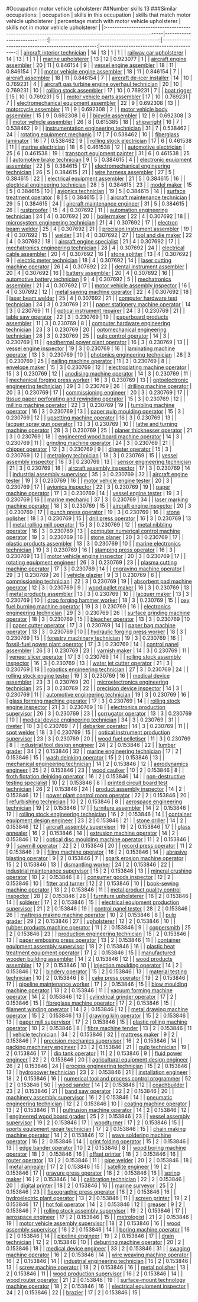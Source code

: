 #Occupation motor vehicle upholsterer
##Number skills 13
###Similar occupations:
| occupation                                                                                            |   skills in this occupation |   skills that match motor vehicle upholsterer |   percentage match with motor vehicle upholsterer |   skills not in motor vehicle upholsterer |
|:------------------------------------------------------------------------------------------------------|----------------------------:|----------------------------------------------:|--------------------------------------------------:|------------------------------------------:|
| [aircraft interior technician](aircraft_interior_technician.md)                                       |                          14 |                                            13 |                                          1        |                                         1 |
| [railway car upholsterer](railway_car_upholsterer.md)                                                 |                          14 |                                            13 |                                          1        |                                         1 |
| [marine upholsterer](marine_upholsterer.md)                                                           |                          13 |                                            12 |                                          0.923077 |                                         1 |
| [aircraft engine assembler](aircraft_engine_assembler.md)                                             |                          20 |                                            11 |                                          0.846154 |                                         9 |
| [vessel engine assembler](vessel_engine_assembler.md)                                                 |                          18 |                                            11 |                                          0.846154 |                                         7 |
| [motor vehicle engine assembler](motor_vehicle_engine_assembler.md)                                   |                          18 |                                            11 |                                          0.846154 |                                         7 |
| [aircraft assembler](aircraft_assembler.md)                                                           |                          18 |                                            11 |                                          0.846154 |                                         7 |
| [aircraft de-icer installer](aircraft_de-icer_installer.md)                                           |                          14 |                                            10 |                                          0.769231 |                                         4 |
| [aircraft gas turbine engine overhaul technician](aircraft_gas_turbine_engine_overhaul_technician.md) |                          20 |                                            10 |                                          0.769231 |                                        10 |
| [rolling stock assembler](rolling_stock_assembler.md)                                                 |                          17 |                                            10 |                                          0.769231 |                                         7 |
| [boat rigger](boat_rigger.md)                                                                         |                          15 |                                            10 |                                          0.769231 |                                         5 |
| [motor vehicle parts assembler](motor_vehicle_parts_assembler.md)                                     |                          17 |                                            10 |                                          0.769231 |                                         7 |
| [electromechanical equipment assembler](electromechanical_equipment_assembler.md)                     |                          22 |                                             9 |                                          0.692308 |                                        13 |
| [motorcycle assembler](motorcycle_assembler.md)                                                       |                          11 |                                             9 |                                          0.692308 |                                         2 |
| [motor vehicle body assembler](motor_vehicle_body_assembler.md)                                       |                          15 |                                             9 |                                          0.692308 |                                         6 |
| [bicycle assembler](bicycle_assembler.md)                                                             |                          12 |                                             9 |                                          0.692308 |                                         3 |
| [motor vehicle assembler](motor_vehicle_assembler.md)                                                 |                          26 |                                             8 |                                          0.615385 |                                        18 |
| [shipwright](shipwright.md)                                                                           |                          16 |                                             7 |                                          0.538462 |                                         9 |
| [instrumentation engineering technician](instrumentation_engineering_technician.md)                   |                          31 |                                             7 |                                          0.538462 |                                        24 |
| [rotating equipment mechanic](rotating_equipment_mechanic.md)                                         |                          17 |                                             7 |                                          0.538462 |                                        10 |
| [fiberglass laminator](fiberglass_laminator.md)                                                       |                          16 |                                             7 |                                          0.538462 |                                         9 |
| [rolling stock electrician](rolling_stock_electrician.md)                                             |                          17 |                                             6 |                                          0.461538 |                                        11 |
| [marine electrician](marine_electrician.md)                                                           |                          18 |                                             6 |                                          0.461538 |                                        12 |
| [automotive electrician](automotive_electrician.md)                                                   |                          25 |                                             6 |                                          0.461538 |                                        19 |
| [transport equipment painter](transport_equipment_painter.md)                                         |                          31 |                                             6 |                                          0.461538 |                                        25 |
| [automotive brake technician](automotive_brake_technician.md)                                         |                           9 |                                             5 |                                          0.384615 |                                         4 |
| [electronic equipment assembler](electronic_equipment_assembler.md)                                   |                          22 |                                             5 |                                          0.384615 |                                        17 |
| [electromechanical engineering technician](electromechanical_engineering_technician.md)               |                          26 |                                             5 |                                          0.384615 |                                        21 |
| [wire harness assembler](wire_harness_assembler.md)                                                   |                          27 |                                             5 |                                          0.384615 |                                        22 |
| [electrical equipment assembler](electrical_equipment_assembler.md)                                   |                          21 |                                             5 |                                          0.384615 |                                        16 |
| [electrical engineering technician](electrical_engineering_technician.md)                             |                          28 |                                             5 |                                          0.384615 |                                        23 |
| [model maker](model_maker.md)                                                                         |                          15 |                                             5 |                                          0.384615 |                                        10 |
| [avionics technician](avionics_technician.md)                                                         |                          19 |                                             5 |                                          0.384615 |                                        14 |
| [surface treatment operator](surface_treatment_operator.md)                                           |                           8 |                                             5 |                                          0.384615 |                                         3 |
| [aircraft maintenance technician](aircraft_maintenance_technician.md)                                 |                          29 |                                             5 |                                          0.384615 |                                        24 |
| [aircraft maintenance engineer](aircraft_maintenance_engineer.md)                                     |                          31 |                                             5 |                                          0.384615 |                                        26 |
| [rustproofer](rustproofer.md)                                                                         |                          15 |                                             4 |                                          0.307692 |                                        11 |
| [automation engineering technician](automation_engineering_technician.md)                             |                          24 |                                             4 |                                          0.307692 |                                        20 |
| [boilermaker](boilermaker.md)                                                                         |                          22 |                                             4 |                                          0.307692 |                                        18 |
| [microsystem engineering technician](microsystem_engineering_technician.md)                           |                          21 |                                             4 |                                          0.307692 |                                        17 |
| [electron beam welder](electron_beam_welder.md)                                                       |                          25 |                                             4 |                                          0.307692 |                                        21 |
| [precision instrument assembler](precision_instrument_assembler.md)                                   |                          19 |                                             4 |                                          0.307692 |                                        15 |
| [welder](welder.md)                                                                                   |                          31 |                                             4 |                                          0.307692 |                                        27 |
| [tool and die maker](tool_and_die_maker.md)                                                           |                          22 |                                             4 |                                          0.307692 |                                        18 |
| [aircraft engine specialist](aircraft_engine_specialist.md)                                           |                          21 |                                             4 |                                          0.307692 |                                        17 |
| [mechatronics engineering technician](mechatronics_engineering_technician.md)                         |                          28 |                                             4 |                                          0.307692 |                                        24 |
| [electrical cable assembler](electrical_cable_assembler.md)                                           |                          20 |                                             4 |                                          0.307692 |                                        16 |
| [stone splitter](stone_splitter.md)                                                                   |                          13 |                                             4 |                                          0.307692 |                                         9 |
| [electric meter technician](electric_meter_technician.md)                                             |                          18 |                                             4 |                                          0.307692 |                                        14 |
| [laser cutting machine operator](laser_cutting_machine_operator.md)                                   |                          26 |                                             4 |                                          0.307692 |                                        22 |
| [dental instrument assembler](dental_instrument_assembler.md)                                         |                          20 |                                             4 |                                          0.307692 |                                        16 |
| [battery assembler](battery_assembler.md)                                                             |                          20 |                                             4 |                                          0.307692 |                                        16 |
| [automotive battery technician](automotive_battery_technician.md)                                     |                           9 |                                             4 |                                          0.307692 |                                         5 |
| [mechatronics assembler](mechatronics_assembler.md)                                                   |                          21 |                                             4 |                                          0.307692 |                                        17 |
| [motor vehicle assembly inspector](motor_vehicle_assembly_inspector.md)                               |                          16 |                                             4 |                                          0.307692 |                                        12 |
| [metal sawing machine operator](metal_sawing_machine_operator.md)                                     |                          22 |                                             4 |                                          0.307692 |                                        18 |
| [laser beam welder](laser_beam_welder.md)                                                             |                          25 |                                             4 |                                          0.307692 |                                        21 |
| [computer hardware test technician](computer_hardware_test_technician.md)                             |                          24 |                                             3 |                                          0.230769 |                                        21 |
| [paper stationery machine operator](paper_stationery_machine_operator.md)                             |                          14 |                                             3 |                                          0.230769 |                                        11 |
| [optical instrument repairer](optical_instrument_repairer.md)                                         |                          24 |                                             3 |                                          0.230769 |                                        21 |
| [table saw operator](table_saw_operator.md)                                                           |                          22 |                                             3 |                                          0.230769 |                                        19 |
| [paperboard products assembler](paperboard_products_assembler.md)                                     |                          11 |                                             3 |                                          0.230769 |                                         8 |
| [computer hardware engineering technician](computer_hardware_engineering_technician.md)               |                          23 |                                             3 |                                          0.230769 |                                        20 |
| [optomechanical engineering technician](optomechanical_engineering_technician.md)                     |                          28 |                                             3 |                                          0.230769 |                                        25 |
| [pulp control operator](pulp_control_operator.md)                                                     |                          14 |                                             3 |                                          0.230769 |                                        11 |
| [geothermal power plant operator](geothermal_power_plant_operator.md)                                 |                          16 |                                             3 |                                          0.230769 |                                        13 |
| [vessel engine inspector](vessel_engine_inspector.md)                                                 |                          19 |                                             3 |                                          0.230769 |                                        16 |
| [laminating machine operator](laminating_machine_operator.md)                                         |                          13 |                                             3 |                                          0.230769 |                                        10 |
| [photonics engineering technician](photonics_engineering_technician.md)                               |                          28 |                                             3 |                                          0.230769 |                                        25 |
| [nailing machine operator](nailing_machine_operator.md)                                               |                          11 |                                             3 |                                          0.230769 |                                         8 |
| [envelope maker](envelope_maker.md)                                                                   |                          15 |                                             3 |                                          0.230769 |                                        12 |
| [electroplating machine operator](electroplating_machine_operator.md)                                 |                          15 |                                             3 |                                          0.230769 |                                        12 |
| [anodising machine operator](anodising_machine_operator.md)                                           |                          14 |                                             3 |                                          0.230769 |                                        11 |
| [mechanical forging press worker](mechanical_forging_press_worker.md)                                 |                          16 |                                             3 |                                          0.230769 |                                        13 |
| [optoelectronic engineering technician](optoelectronic_engineering_technician.md)                     |                          29 |                                             3 |                                          0.230769 |                                        26 |
| [drilling machine operator](drilling_machine_operator.md)                                             |                          20 |                                             3 |                                          0.230769 |                                        17 |
| [commissioning engineer](commissioning_engineer.md)                                                   |                          20 |                                             3 |                                          0.230769 |                                        17 |
| [tissue paper perforating and rewinding operator](tissue_paper_perforating_and_rewinding_operator.md) |                          15 |                                             3 |                                          0.230769 |                                        12 |
| [milling machine operator](milling_machine_operator.md)                                               |                          22 |                                             3 |                                          0.230769 |                                        19 |
| [tumbling machine operator](tumbling_machine_operator.md)                                             |                          16 |                                             3 |                                          0.230769 |                                        13 |
| [paper pulp moulding operator](paper_pulp_moulding_operator.md)                                       |                          15 |                                             3 |                                          0.230769 |                                        12 |
| [upsetting machine operator](upsetting_machine_operator.md)                                           |                          16 |                                             3 |                                          0.230769 |                                        13 |
| [lacquer spray gun operator](lacquer_spray_gun_operator.md)                                           |                          13 |                                             3 |                                          0.230769 |                                        10 |
| [lathe and turning machine operator](lathe_and_turning_machine_operator.md)                           |                          28 |                                             3 |                                          0.230769 |                                        25 |
| [planer thicknesser operator](planer_thicknesser_operator.md)                                         |                          21 |                                             3 |                                          0.230769 |                                        18 |
| [engineered wood board machine operator](engineered_wood_board_machine_operator.md)                   |                          14 |                                             3 |                                          0.230769 |                                        11 |
| [grinding machine operator](grinding_machine_operator.md)                                             |                          24 |                                             3 |                                          0.230769 |                                        21 |
| [chipper operator](chipper_operator.md)                                                               |                          12 |                                             3 |                                          0.230769 |                                         9 |
| [digester operator](digester_operator.md)                                                             |                          15 |                                             3 |                                          0.230769 |                                        12 |
| [metrology technician](metrology_technician.md)                                                       |                          18 |                                             3 |                                          0.230769 |                                        15 |
| [vessel assembly inspector](vessel_assembly_inspector.md)                                             |                          16 |                                             3 |                                          0.230769 |                                        13 |
| [sensor engineering technician](sensor_engineering_technician.md)                                     |                          21 |                                             3 |                                          0.230769 |                                        18 |
| [aircraft assembly inspector](aircraft_assembly_inspector.md)                                         |                          17 |                                             3 |                                          0.230769 |                                        14 |
| [industrial assembly supervisor](industrial_assembly_supervisor.md)                                   |                          35 |                                             3 |                                          0.230769 |                                        32 |
| [aircraft engine tester](aircraft_engine_tester.md)                                                   |                          19 |                                             3 |                                          0.230769 |                                        16 |
| [motor vehicle engine tester](motor_vehicle_engine_tester.md)                                         |                          20 |                                             3 |                                          0.230769 |                                        17 |
| [avionics inspector](avionics_inspector.md)                                                           |                          22 |                                             3 |                                          0.230769 |                                        19 |
| [paper machine operator](paper_machine_operator.md)                                                   |                          17 |                                             3 |                                          0.230769 |                                        14 |
| [vessel engine tester](vessel_engine_tester.md)                                                       |                          19 |                                             3 |                                          0.230769 |                                        16 |
| [marine mechanic](marine_mechanic.md)                                                                 |                          37 |                                             3 |                                          0.230769 |                                        34 |
| [laser marking machine operator](laser_marking_machine_operator.md)                                   |                          18 |                                             3 |                                          0.230769 |                                        15 |
| [aircraft engine inspector](aircraft_engine_inspector.md)                                             |                          20 |                                             3 |                                          0.230769 |                                        17 |
| [punch press operator](punch_press_operator.md)                                                       |                          19 |                                             3 |                                          0.230769 |                                        16 |
| [stone polisher](stone_polisher.md)                                                                   |                          18 |                                             3 |                                          0.230769 |                                        15 |
| [drill press operator](drill_press_operator.md)                                                       |                          16 |                                             3 |                                          0.230769 |                                        13 |
| [metal rolling mill operator](metal_rolling_mill_operator.md)                                         |                          15 |                                             3 |                                          0.230769 |                                        12 |
| [metal nibbling operator](metal_nibbling_operator.md)                                                 |                          16 |                                             3 |                                          0.230769 |                                        13 |
| [computer numerical control machine operator](computer_numerical_control_machine_operator.md)         |                          19 |                                             3 |                                          0.230769 |                                        16 |
| [stone planer](stone_planer.md)                                                                       |                          20 |                                             3 |                                          0.230769 |                                        17 |
| [plastic products assembler](plastic_products_assembler.md)                                           |                          13 |                                             3 |                                          0.230769 |                                        10 |
| [marine electronics technician](marine_electronics_technician.md)                                     |                          19 |                                             3 |                                          0.230769 |                                        16 |
| [stamping press operator](stamping_press_operator.md)                                                 |                          16 |                                             3 |                                          0.230769 |                                        13 |
| [motor vehicle engine inspector](motor_vehicle_engine_inspector.md)                                   |                          20 |                                             3 |                                          0.230769 |                                        17 |
| [rotating equipment engineer](rotating_equipment_engineer.md)                                         |                          26 |                                             3 |                                          0.230769 |                                        23 |
| [plasma cutting machine operator](plasma_cutting_machine_operator.md)                                 |                          17 |                                             3 |                                          0.230769 |                                        14 |
| [engraving machine operator](engraving_machine_operator.md)                                           |                          29 |                                             3 |                                          0.230769 |                                        26 |
| [vehicle glazier](vehicle_glazier.md)                                                                 |                           9 |                                             3 |                                          0.230769 |                                         6 |
| [commissioning technician](commissioning_technician.md)                                               |                          22 |                                             3 |                                          0.230769 |                                        19 |
| [absorbent pad machine operator](absorbent_pad_machine_operator.md)                                   |                          12 |                                             3 |                                          0.230769 |                                         9 |
| [wood pallet maker](wood_pallet_maker.md)                                                             |                          16 |                                             3 |                                          0.230769 |                                        13 |
| [metal products assembler](metal_products_assembler.md)                                               |                          13 |                                             3 |                                          0.230769 |                                        10 |
| [lacquer maker](lacquer_maker.md)                                                                     |                          13 |                                             3 |                                          0.230769 |                                        10 |
| [drop forging hammer worker](drop_forging_hammer_worker.md)                                           |                          18 |                                             3 |                                          0.230769 |                                        15 |
| [oxy fuel burning machine operator](oxy_fuel_burning_machine_operator.md)                             |                          19 |                                             3 |                                          0.230769 |                                        16 |
| [electronics engineering technician](electronics_engineering_technician.md)                           |                          29 |                                             3 |                                          0.230769 |                                        26 |
| [surface grinding machine operator](surface_grinding_machine_operator.md)                             |                          18 |                                             3 |                                          0.230769 |                                        15 |
| [bleacher operator](bleacher_operator.md)                                                             |                          13 |                                             3 |                                          0.230769 |                                        10 |
| [paper cutter operator](paper_cutter_operator.md)                                                     |                          17 |                                             3 |                                          0.230769 |                                        14 |
| [paper bag machine operator](paper_bag_machine_operator.md)                                           |                          13 |                                             3 |                                          0.230769 |                                        10 |
| [hydraulic forging press worker](hydraulic_forging_press_worker.md)                                   |                          18 |                                             3 |                                          0.230769 |                                        15 |
| [forestry machinery technician](forestry_machinery_technician.md)                                     |                          19 |                                             3 |                                          0.230769 |                                        16 |
| [fossil-fuel power plant operator](fossil-fuel_power_plant_operator.md)                               |                          17 |                                             3 |                                          0.230769 |                                        14 |
| [control panel assembler](control_panel_assembler.md)                                                 |                          26 |                                             3 |                                          0.230769 |                                        23 |
| [varnish maker](varnish_maker.md)                                                                     |                          14 |                                             3 |                                          0.230769 |                                        11 |
| [veneer slicer operator](veneer_slicer_operator.md)                                                   |                          17 |                                             3 |                                          0.230769 |                                        14 |
| [rolling stock assembly inspector](rolling_stock_assembly_inspector.md)                               |                          16 |                                             3 |                                          0.230769 |                                        13 |
| [water jet cutter operator](water_jet_cutter_operator.md)                                             |                          21 |                                             3 |                                          0.230769 |                                        18 |
| [robotics engineering technician](robotics_engineering_technician.md)                                 |                          27 |                                             3 |                                          0.230769 |                                        24 |
| [rolling stock engine tester](rolling_stock_engine_tester.md)                                         |                          19 |                                             3 |                                          0.230769 |                                        16 |
| [medical device assembler](medical_device_assembler.md)                                               |                          23 |                                             3 |                                          0.230769 |                                        20 |
| [microelectronics engineering technician](microelectronics_engineering_technician.md)                 |                          25 |                                             3 |                                          0.230769 |                                        22 |
| [precision device inspector](precision_device_inspector.md)                                           |                          14 |                                             3 |                                          0.230769 |                                        11 |
| [automotive engineering technician](automotive_engineering_technician.md)                             |                          19 |                                             3 |                                          0.230769 |                                        16 |
| [glass forming machine operator](glass_forming_machine_operator.md)                                   |                          17 |                                             3 |                                          0.230769 |                                        14 |
| [rolling stock engine inspector](rolling_stock_engine_inspector.md)                                   |                          21 |                                             3 |                                          0.230769 |                                        18 |
| [electronics production supervisor](electronics_production_supervisor.md)                             |                          26 |                                             3 |                                          0.230769 |                                        23 |
| [corrugator operator](corrugator_operator.md)                                                         |                          13 |                                             3 |                                          0.230769 |                                        10 |
| [medical device engineering technician](medical_device_engineering_technician.md)                     |                          34 |                                             3 |                                          0.230769 |                                        31 |
| [riveter](riveter.md)                                                                                 |                          10 |                                             3 |                                          0.230769 |                                         7 |
| [debarker operator](debarker_operator.md)                                                             |                          14 |                                             3 |                                          0.230769 |                                        11 |
| [spot welder](spot_welder.md)                                                                         |                          18 |                                             3 |                                          0.230769 |                                        15 |
| [optical instrument production supervisor](optical_instrument_production_supervisor.md)               |                          23 |                                             3 |                                          0.230769 |                                        20 |
| [wood fuel pelletiser](wood_fuel_pelletiser.md)                                                       |                          11 |                                             3 |                                          0.230769 |                                         8 |
| [industrial tool design engineer](industrial_tool_design_engineer.md)                                 |                          24 |                                             2 |                                          0.153846 |                                        22 |
| [lumber grader](lumber_grader.md)                                                                     |                          34 |                                             2 |                                          0.153846 |                                        32 |
| [marine engineering technician](marine_engineering_technician.md)                                     |                          17 |                                             2 |                                          0.153846 |                                        15 |
| [wash deinking operator](wash_deinking_operator.md)                                                   |                          15 |                                             2 |                                          0.153846 |                                        13 |
| [mechanical engineering technician](mechanical_engineering_technician.md)                             |                          14 |                                             2 |                                          0.153846 |                                        12 |
| [aerodynamics engineer](aerodynamics_engineer.md)                                                     |                          25 |                                             2 |                                          0.153846 |                                        23 |
| [wood caulker](wood_caulker.md)                                                                       |                          10 |                                             2 |                                          0.153846 |                                         8 |
| [froth flotation deinking operator](froth_flotation_deinking_operator.md)                             |                          16 |                                             2 |                                          0.153846 |                                        14 |
| [non-destructive testing specialist](non-destructive_testing_specialist.md)                           |                          10 |                                             2 |                                          0.153846 |                                         8 |
| [printed circuit board test technician](printed_circuit_board_test_technician.md)                     |                          26 |                                             2 |                                          0.153846 |                                        24 |
| [product assembly inspector](product_assembly_inspector.md)                                           |                          14 |                                             2 |                                          0.153846 |                                        12 |
| [power plant control room operator](power_plant_control_room_operator.md)                             |                          22 |                                             2 |                                          0.153846 |                                        20 |
| [refurbishing technician](refurbishing_technician.md)                                                 |                          10 |                                             2 |                                          0.153846 |                                         8 |
| [aerospace engineering technician](aerospace_engineering_technician.md)                               |                          19 |                                             2 |                                          0.153846 |                                        17 |
| [furniture assembler](furniture_assembler.md)                                                         |                          14 |                                             2 |                                          0.153846 |                                        12 |
| [rolling stock engineering technician](rolling_stock_engineering_technician.md)                       |                          16 |                                             2 |                                          0.153846 |                                        14 |
| [container equipment design engineer](container_equipment_design_engineer.md)                         |                          23 |                                             2 |                                          0.153846 |                                        21 |
| [stone driller](stone_driller.md)                                                                     |                          14 |                                             2 |                                          0.153846 |                                        12 |
| [aircraft assembly supervisor](aircraft_assembly_supervisor.md)                                       |                          19 |                                             2 |                                          0.153846 |                                        17 |
| [glass annealer](glass_annealer.md)                                                                   |                          16 |                                             2 |                                          0.153846 |                                        14 |
| [extrusion machine operator](extrusion_machine_operator.md)                                           |                          14 |                                             2 |                                          0.153846 |                                        12 |
| [optical disc moulding machine operator](optical_disc_moulding_machine_operator.md)                   |                          11 |                                             2 |                                          0.153846 |                                         9 |
| [sawmill operator](sawmill_operator.md)                                                               |                          22 |                                             2 |                                          0.153846 |                                        20 |
| [record press operator](record_press_operator.md)                                                     |                          11 |                                             2 |                                          0.153846 |                                         9 |
| [filing machine operator](filing_machine_operator.md)                                                 |                          16 |                                             2 |                                          0.153846 |                                        14 |
| [abrasive blasting operator](abrasive_blasting_operator.md)                                           |                           9 |                                             2 |                                          0.153846 |                                         7 |
| [spark erosion machine operator](spark_erosion_machine_operator.md)                                   |                          15 |                                             2 |                                          0.153846 |                                        13 |
| [dismantling worker](dismantling_worker.md)                                                           |                          24 |                                             2 |                                          0.153846 |                                        22 |
| [industrial maintenance supervisor](industrial_maintenance_supervisor.md)                             |                          15 |                                             2 |                                          0.153846 |                                        13 |
| [mineral crushing operator](mineral_crushing_operator.md)                                             |                          10 |                                             2 |                                          0.153846 |                                         8 |
| [consumer goods inspector](consumer_goods_inspector.md)                                               |                          12 |                                             2 |                                          0.153846 |                                        10 |
| [fitter and turner](fitter_and_turner.md)                                                             |                          12 |                                             2 |                                          0.153846 |                                        10 |
| [book-sewing machine operator](book-sewing_machine_operator.md)                                       |                          13 |                                             2 |                                          0.153846 |                                        11 |
| [metal product quality control inspector](metal_product_quality_control_inspector.md)                 |                          28 |                                             2 |                                          0.153846 |                                        26 |
| [furniture upholsterer](furniture_upholsterer.md)                                                     |                          16 |                                             2 |                                          0.153846 |                                        14 |
| [solderer](solderer.md)                                                                               |                          17 |                                             2 |                                          0.153846 |                                        15 |
| [electrical equipment production supervisor](electrical_equipment_production_supervisor.md)           |                          21 |                                             2 |                                          0.153846 |                                        19 |
| [control panel tester](control_panel_tester.md)                                                       |                          28 |                                             2 |                                          0.153846 |                                        26 |
| [mattress making machine operator](mattress_making_machine_operator.md)                               |                          10 |                                             2 |                                          0.153846 |                                         8 |
| [pulp grader](pulp_grader.md)                                                                         |                          29 |                                             2 |                                          0.153846 |                                        27 |
| [upholsterer](upholsterer.md)                                                                         |                          12 |                                             2 |                                          0.153846 |                                        10 |
| [rubber products machine operator](rubber_products_machine_operator.md)                               |                          11 |                                             2 |                                          0.153846 |                                         9 |
| [coppersmith](coppersmith.md)                                                                         |                          25 |                                             2 |                                          0.153846 |                                        23 |
| [production engineering technician](production_engineering_technician.md)                             |                          15 |                                             2 |                                          0.153846 |                                        13 |
| [paper embosing press operator](paper_embosing_press_operator.md)                                     |                          13 |                                             2 |                                          0.153846 |                                        11 |
| [container equipment assembly supervisor](container_equipment_assembly_supervisor.md)                 |                          18 |                                             2 |                                          0.153846 |                                        16 |
| [plastic heat treatment equipment operator](plastic_heat_treatment_equipment_operator.md)             |                          17 |                                             2 |                                          0.153846 |                                        15 |
| [manufactured wooden building assembler](manufactured_wooden_building_assembler.md)                   |                          14 |                                             2 |                                          0.153846 |                                        12 |
| [wood products assembler](wood_products_assembler.md)                                                 |                          12 |                                             2 |                                          0.153846 |                                        10 |
| [injection moulding operator](injection_moulding_operator.md)                                         |                          14 |                                             2 |                                          0.153846 |                                        12 |
| [bindery operator](bindery_operator.md)                                                               |                          15 |                                             2 |                                          0.153846 |                                        13 |
| [material testing technician](material_testing_technician.md)                                         |                          10 |                                             2 |                                          0.153846 |                                         8 |
| [cake press operator](cake_press_operator.md)                                                         |                          19 |                                             2 |                                          0.153846 |                                        17 |
| [pipeline maintenance worker](pipeline_maintenance_worker.md)                                         |                          17 |                                             2 |                                          0.153846 |                                        15 |
| [blow moulding machine operator](blow_moulding_machine_operator.md)                                   |                          13 |                                             2 |                                          0.153846 |                                        11 |
| [vacuum forming machine operator](vacuum_forming_machine_operator.md)                                 |                          14 |                                             2 |                                          0.153846 |                                        12 |
| [cylindrical grinder operator](cylindrical_grinder_operator.md)                                       |                          17 |                                             2 |                                          0.153846 |                                        15 |
| [fibreglass machine operator](fibreglass_machine_operator.md)                                         |                          17 |                                             2 |                                          0.153846 |                                        15 |
| [filament winding operator](filament_winding_operator.md)                                             |                          14 |                                             2 |                                          0.153846 |                                        12 |
| [metal drawing machine operator](metal_drawing_machine_operator.md)                                   |                          15 |                                             2 |                                          0.153846 |                                        13 |
| [drawing kiln operator](drawing_kiln_operator.md)                                                     |                          15 |                                             2 |                                          0.153846 |                                        13 |
| [paper mill supervisor](paper_mill_supervisor.md)                                                     |                          17 |                                             2 |                                          0.153846 |                                        15 |
| [plastic rolling machine operator](plastic_rolling_machine_operator.md)                               |                          10 |                                             2 |                                          0.153846 |                                         8 |
| [fibre machine tender](fibre_machine_tender.md)                                                       |                          13 |                                             2 |                                          0.153846 |                                        11 |
| [vehicle technician](vehicle_technician.md)                                                           |                          34 |                                             2 |                                          0.153846 |                                        32 |
| [mattress maker](mattress_maker.md)                                                                   |                           9 |                                             2 |                                          0.153846 |                                         7 |
| [precision mechanics supervisor](precision_mechanics_supervisor.md)                                   |                          16 |                                             2 |                                          0.153846 |                                        14 |
| [packing machinery engineer](packing_machinery_engineer.md)                                           |                          23 |                                             2 |                                          0.153846 |                                        21 |
| [pulp technician](pulp_technician.md)                                                                 |                          19 |                                             2 |                                          0.153846 |                                        17 |
| [dip tank operator](dip_tank_operator.md)                                                             |                          11 |                                             2 |                                          0.153846 |                                         9 |
| [fluid power engineer](fluid_power_engineer.md)                                                       |                          22 |                                             2 |                                          0.153846 |                                        20 |
| [agricultural equipment design engineer](agricultural_equipment_design_engineer.md)                   |                          26 |                                             2 |                                          0.153846 |                                        24 |
| [process engineering technician](process_engineering_technician.md)                                   |                          15 |                                             2 |                                          0.153846 |                                        13 |
| [hydropower technician](hydropower_technician.md)                                                     |                          23 |                                             2 |                                          0.153846 |                                        21 |
| [installation engineer](installation_engineer.md)                                                     |                          18 |                                             2 |                                          0.153846 |                                        16 |
| [numerical tool and process control programmer](numerical_tool_and_process_control_programmer.md)     |                          52 |                                             2 |                                          0.153846 |                                        50 |
| [wood sander](wood_sander.md)                                                                         |                          14 |                                             2 |                                          0.153846 |                                        12 |
| [coachbuilder](coachbuilder.md)                                                                       |                          23 |                                             2 |                                          0.153846 |                                        21 |
| [band saw operator](band_saw_operator.md)                                                             |                          22 |                                             2 |                                          0.153846 |                                        20 |
| [machinery assembly supervisor](machinery_assembly_supervisor.md)                                     |                          16 |                                             2 |                                          0.153846 |                                        14 |
| [pneumatic engineering technician](pneumatic_engineering_technician.md)                               |                          12 |                                             2 |                                          0.153846 |                                        10 |
| [coating machine operator](coating_machine_operator.md)                                               |                          13 |                                             2 |                                          0.153846 |                                        11 |
| [pultrusion machine operator](pultrusion_machine_operator.md)                                         |                          14 |                                             2 |                                          0.153846 |                                        12 |
| [engineered wood board grader](engineered_wood_board_grader.md)                                       |                          25 |                                             2 |                                          0.153846 |                                        23 |
| [vessel assembly supervisor](vessel_assembly_supervisor.md)                                           |                          19 |                                             2 |                                          0.153846 |                                        17 |
| [woodturner](woodturner.md)                                                                           |                          17 |                                             2 |                                          0.153846 |                                        15 |
| [sports equipment repair technician](sports_equipment_repair_technician.md)                           |                          17 |                                             2 |                                          0.153846 |                                        15 |
| [chain making machine operator](chain_making_machine_operator.md)                                     |                          14 |                                             2 |                                          0.153846 |                                        12 |
| [wave soldering machine operator](wave_soldering_machine_operator.md)                                 |                          16 |                                             2 |                                          0.153846 |                                        14 |
| [print folding operator](print_folding_operator.md)                                                   |                          15 |                                             2 |                                          0.153846 |                                        13 |
| [edge bander operator](edge_bander_operator.md)                                                       |                          10 |                                             2 |                                          0.153846 |                                         8 |
| [wood boring machine operator](wood_boring_machine_operator.md)                                       |                          18 |                                             2 |                                          0.153846 |                                        16 |
| [offset printer](offset_printer.md)                                                                   |                          18 |                                             2 |                                          0.153846 |                                        16 |
| [router operator](router_operator.md)                                                                 |                          13 |                                             2 |                                          0.153846 |                                        11 |
| [pipe welder](pipe_welder.md)                                                                         |                          20 |                                             2 |                                          0.153846 |                                        18 |
| [metal annealer](metal_annealer.md)                                                                   |                          17 |                                             2 |                                          0.153846 |                                        15 |
| [satellite engineer](satellite_engineer.md)                                                           |                          19 |                                             2 |                                          0.153846 |                                        17 |
| [gravure press operator](gravure_press_operator.md)                                                   |                          18 |                                             2 |                                          0.153846 |                                        16 |
| [spring maker](spring_maker.md)                                                                       |                          16 |                                             2 |                                          0.153846 |                                        14 |
| [calibration technician](calibration_technician.md)                                                   |                          22 |                                             2 |                                          0.153846 |                                        20 |
| [digital printer](digital_printer.md)                                                                 |                          18 |                                             2 |                                          0.153846 |                                        16 |
| [marine surveyor](marine_surveyor.md)                                                                 |                          25 |                                             2 |                                          0.153846 |                                        23 |
| [flexographic press operator](flexographic_press_operator.md)                                         |                          18 |                                             2 |                                          0.153846 |                                        16 |
| [hydroelectric plant operator](hydroelectric_plant_operator.md)                                       |                          13 |                                             2 |                                          0.153846 |                                        11 |
| [screen printer](screen_printer.md)                                                                   |                          19 |                                             2 |                                          0.153846 |                                        17 |
| [hot foil operator](hot_foil_operator.md)                                                             |                          14 |                                             2 |                                          0.153846 |                                        12 |
| [greaser](greaser.md)                                                                                 |                           9 |                                             2 |                                          0.153846 |                                         7 |
| [rolling stock assembly supervisor](rolling_stock_assembly_supervisor.md)                             |                          19 |                                             2 |                                          0.153846 |                                        17 |
| [aerospace engineer](aerospace_engineer.md)                                                           |                          17 |                                             2 |                                          0.153846 |                                        15 |
| [metrologist](metrologist.md)                                                                         |                          21 |                                             2 |                                          0.153846 |                                        19 |
| [motor vehicle assembly supervisor](motor_vehicle_assembly_supervisor.md)                             |                          18 |                                             2 |                                          0.153846 |                                        16 |
| [wood assembly supervisor](wood_assembly_supervisor.md)                                               |                          16 |                                             2 |                                          0.153846 |                                        14 |
| [boring machine operator](boring_machine_operator.md)                                                 |                          16 |                                             2 |                                          0.153846 |                                        14 |
| [pipeline engineer](pipeline_engineer.md)                                                             |                          19 |                                             2 |                                          0.153846 |                                        17 |
| [drain technician](drain_technician.md)                                                               |                          12 |                                             2 |                                          0.153846 |                                        10 |
| [deburring machine operator](deburring_machine_operator.md)                                           |                          20 |                                             2 |                                          0.153846 |                                        18 |
| [medical device engineer](medical_device_engineer.md)                                                 |                          33 |                                             2 |                                          0.153846 |                                        31 |
| [swaging machine operator](swaging_machine_operator.md)                                               |                          16 |                                             2 |                                          0.153846 |                                        14 |
| [wire weaving machine operator](wire_weaving_machine_operator.md)                                     |                          16 |                                             2 |                                          0.153846 |                                        14 |
| [industrial engineering technician](industrial_engineering_technician.md)                             |                          15 |                                             2 |                                          0.153846 |                                        13 |
| [screw machine operator](screw_machine_operator.md)                                                   |                          18 |                                             2 |                                          0.153846 |                                        16 |
| [metal polisher](metal_polisher.md)                                                                   |                          13 |                                             2 |                                          0.153846 |                                        11 |
| [wood production supervisor](wood_production_supervisor.md)                                           |                          16 |                                             2 |                                          0.153846 |                                        14 |
| [wood router operator](wood_router_operator.md)                                                       |                          21 |                                             2 |                                          0.153846 |                                        19 |
| [surface-mount technology machine operator](surface-mount_technology_machine_operator.md)             |                          18 |                                             2 |                                          0.153846 |                                        16 |
| [electrical equipment inspector](electrical_equipment_inspector.md)                                   |                          24 |                                             2 |                                          0.153846 |                                        22 |
| [brazier](brazier.md)                                                                                 |                          17 |                                             2 |                                          0.153846 |                                        15 |
